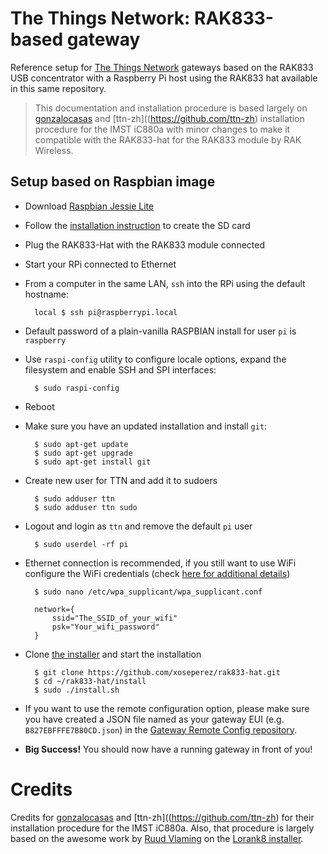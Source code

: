 # The Things Network: RAK833-based gateway

Reference setup for [The Things Network](http://thethingsnetwork.org/) gateways based on the RAK833 USB concentrator with a Raspberry Pi host using the RAK833 hat available in this same repository.

> This documentation and installation procedure is based largely on [gonzalocasas](https://github.com/gonzalocasas) and [ttn-zh]((https://github.com/ttn-zh) installation procedure for the IMST iC880a with minor changes to make it compatible with the RAK833-hat for the RAK833 module by RAK Wireless.


## Setup based on Raspbian image

- Download [Raspbian Jessie Lite](https://www.raspberrypi.org/downloads/)
- Follow the [installation instruction](https://www.raspberrypi.org/documentation/installation/installing-images/README.md) to create the SD card
- Plug the RAK833-Hat with the RAK833 module connected
- Start your RPi connected to Ethernet
- From a computer in the same LAN, `ssh` into the RPi using the default hostname:

        local $ ssh pi@raspberrypi.local

- Default password of a plain-vanilla RASPBIAN install for user `pi` is `raspberry`
- Use `raspi-config` utility to configure locale options, expand the filesystem and enable SSH and SPI interfaces:

        $ sudo raspi-config

- Reboot
- Make sure you have an updated installation and install `git`:

        $ sudo apt-get update
        $ sudo apt-get upgrade
        $ sudo apt-get install git

- Create new user for TTN and add it to sudoers

        $ sudo adduser ttn
        $ sudo adduser ttn sudo

- Logout and login as `ttn` and remove the default `pi` user

        $ sudo userdel -rf pi

- Ethernet connection is recommended, if you still want to use WiFi configure the WiFi credentials (check [here for additional details](https://www.raspberrypi.org/documentation/configuration/wireless/wireless-cli.md))

        $ sudo nano /etc/wpa_supplicant/wpa_supplicant.conf

        network={
            ssid="The_SSID_of_your_wifi"
            psk="Your_wifi_password"
        }

- Clone [the installer](https://github.com/ttn-zh/RAK833-gateway/) and start the installation

        $ git clone https://github.com/xoseperez/rak833-hat.git
        $ cd ~/rak833-hat/install
        $ sudo ./install.sh

- If you want to use the remote configuration option, please make sure you have created a JSON file named as your gateway EUI (e.g. `B827EBFFFE7B80CD.json`) in the [Gateway Remote Config repository](https://github.com/ttn-zh/gateway-remote-config).
- **Big Success!** You should now have a running gateway in front of you!

# Credits

Credits for [gonzalocasas](https://github.com/gonzalocasas) and [ttn-zh]((https://github.com/ttn-zh) for their installation procedure for the IMST iC880a. Also, that procedure is largely based on the awesome work by [Ruud Vlaming](https://github.com/devlaam) on the [Lorank8 installer](https://github.com/Ideetron/Lorank).
